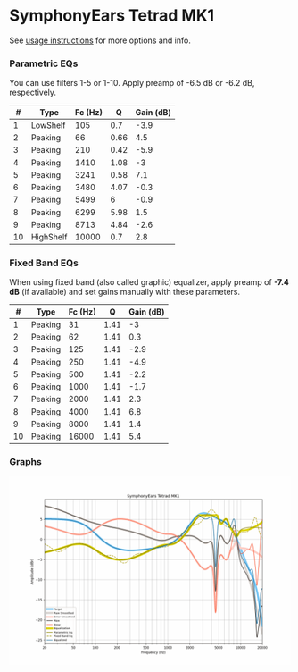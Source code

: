 # SymphonyEars Tetrad MK1
See [usage instructions](https://github.com/jaakkopasanen/AutoEq#usage) for more options and info.

### Parametric EQs
You can use filters 1-5 or 1-10. Apply preamp of -6.5 dB or -6.2 dB, respectively.

|   # | Type      |   Fc (Hz) |    Q |   Gain (dB) |
|-----|-----------|-----------|------|-------------|
|   1 | LowShelf  |       105 | 0.7  |        -3.9 |
|   2 | Peaking   |        66 | 0.66 |         4.5 |
|   3 | Peaking   |       210 | 0.42 |        -5.9 |
|   4 | Peaking   |      1410 | 1.08 |        -3   |
|   5 | Peaking   |      3241 | 0.58 |         7.1 |
|   6 | Peaking   |      3480 | 4.07 |        -0.3 |
|   7 | Peaking   |      5499 | 6    |        -0.9 |
|   8 | Peaking   |      6299 | 5.98 |         1.5 |
|   9 | Peaking   |      8713 | 4.84 |        -2.6 |
|  10 | HighShelf |     10000 | 0.7  |         2.8 |

### Fixed Band EQs
When using fixed band (also called graphic) equalizer, apply preamp of **-7.4 dB** (if available) and set gains manually with these parameters.

|   # | Type    |   Fc (Hz) |    Q |   Gain (dB) |
|-----|---------|-----------|------|-------------|
|   1 | Peaking |        31 | 1.41 |        -3   |
|   2 | Peaking |        62 | 1.41 |         0.3 |
|   3 | Peaking |       125 | 1.41 |        -2.9 |
|   4 | Peaking |       250 | 1.41 |        -4.9 |
|   5 | Peaking |       500 | 1.41 |        -2.2 |
|   6 | Peaking |      1000 | 1.41 |        -1.7 |
|   7 | Peaking |      2000 | 1.41 |         2.3 |
|   8 | Peaking |      4000 | 1.41 |         6.8 |
|   9 | Peaking |      8000 | 1.41 |         1.4 |
|  10 | Peaking |     16000 | 1.41 |         5.4 |

### Graphs
![](./SymphonyEars%20Tetrad%20MK1.png)
